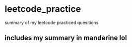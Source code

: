 # leetcode_practice
summary of my leetcode practiced quesitions

## includes my summary in manderine lol
